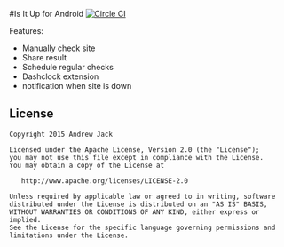 #Is It Up for Android
[![Circle CI](https://circleci.com/gh/mainthread-technology/is-it-up-android.svg?style=svg)](https://circleci.com/gh/mainthread-technology/is-it-up-android)

Features:
- Manually check site
- Share result
- Schedule regular checks
- Dashclock extension
- notification when site is down

License
-------

    Copyright 2015 Andrew Jack

    Licensed under the Apache License, Version 2.0 (the "License");
    you may not use this file except in compliance with the License.
    You may obtain a copy of the License at

       http://www.apache.org/licenses/LICENSE-2.0

    Unless required by applicable law or agreed to in writing, software
    distributed under the License is distributed on an "AS IS" BASIS,
    WITHOUT WARRANTIES OR CONDITIONS OF ANY KIND, either express or implied.
    See the License for the specific language governing permissions and
    limitations under the License.
